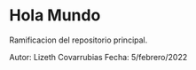 # Hola Mundo
Ramificacion del repositorio principal.

Autor: Lizeth Covarrubias
Fecha: 5/febrero/2022
